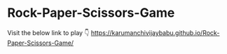# Rock-Paper-Scissors-Game
Visit the below link to play 👇
      https://karumanchivijaybabu.github.io/Rock-Paper-Scissors-Game/
